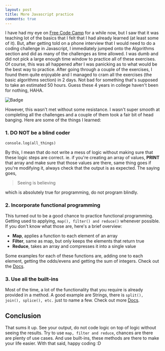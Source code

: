 ```yaml
---
layout: post
title: More Javascript practice
comments: true
---
```


I have had my eye on [Free Code Camp](http://www.freecodecamp.com/) for a while now, but I saw that it was teaching lot of the basics that I felt that I had already learned (at least some of it). But, after getting told on a phone interview that I would need to do a coding challenge in Javascript, I immediately jumped onto the Algorithms section and did as many of the challenges as time allowed. I was dumb and did not pick a large enough time window to practice all of these exercises. Of course, this was all happened after I was panicking as to what would be the best way to practice. After going through a couple of the exercises, I found them quite enjoyable and I managed to cram all the exercises (the basic algorithms section) in 2 days. Not bad for something that's supposed to take an estimated 50 hours. Guess these 4 years in college haven't been for nothing, HAHA.

![Badge](/public/img/fcc/basic_algo.png)

However, this wasn't met without some resistance. I wasn't super smooth at completing all the challenges and a couple of them took a fair bit of head banging. Here are some of the things I learned:


### 1. DO NOT be a blind coder

`console.log(all_things)`

By this, I mean that do not write a mess of logic without making sure that these logic steps are correct. ie. if you're creating an array of values, **PRINT** that array and make sure that those values are there, same thing goes if you're modifying it, always check that the output is as expected. The saying goes, 

> Seeing is believing

which is absolutely true for programming, do not program blindly. 


### 2. Incorporate functional programming 

This turned out to be a good chance to practice functional programming. Getting used to applying, `map(), filter() and reduce()` whenever possible. If you don't know what those are, here's a brief overview:

* **Map**, applies a function to each element of an array
* **Filter**, same as map, but only keeps the elements that return true
* **Reduce**, takes an array and compresses it into a single value

Some examples for each of these functions are, adding one to each element, getting the odds/evens and getting the sum of integers. Check out the [Docs](https://developer.mozilla.org/en-US/docs/Web/JavaScript/Reference/Global_Objects/Array).


### 3. Use all the built-ins

Most of the time, a lot of the functionality that you require is already provided in a method. A good example are Strings, there is `split(), join(), splice(), etc.` just to name a few. Check out more [Docs](https://developer.mozilla.org/en-US/docs/Web/JavaScript/Reference/Global_Objects/String).

## Conclusion

That sums it up. See your output, do not code logic on top of logic without seeing the results. Try to use `map, filter and reduce`, chances are there are plenty of use cases. And use built-ins, these methods are there to make your life easier. With that said, happy coding :D


